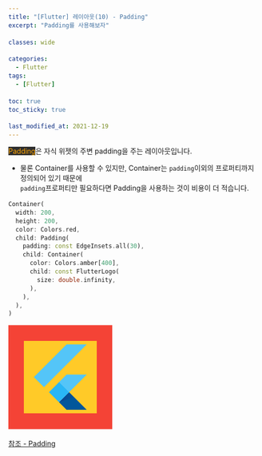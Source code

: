```yaml
---
title: "[Flutter] 레이아웃(10) - Padding"
excerpt: "Padding를 사용해보자"

classes: wide

categories:
  - Flutter
tags:
  - [Flutter]

toc: true
toc_sticky: true

last_modified_at: 2021-12-19
---
```


<mark style="background-color: #2e2e2e; color: orange;">Padding</mark>은 자식 위젯의 주변 padding을 주는 레이아웃입니다.

* 물론 Container를 사용할 수 있지만, Container는 `padding`이외의 프로퍼티까지 정의되어 있기 때문에   
`padding`프로퍼티만 필요하다면 Padding을 사용하는 것이 비용이 더 적습니다.

```dart
Container(
  width: 200,
  height: 200,
  color: Colors.red,
  child: Padding(
    padding: const EdgeInsets.all(30),
    child: Container(
      color: Colors.amber[400],
      child: const FlutterLogo(
        size: double.infinity,
      ),
    ),
  ),
)
```

![padding](/images/flutter-image/padding.png)


[참조 - Padding](https://api.flutter.dev/flutter/widgets/Padding-class.html)